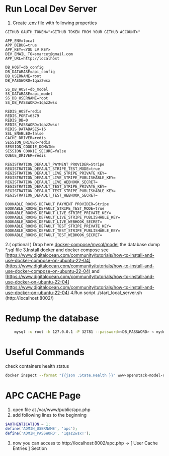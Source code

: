 Run Local Dev Server
====================

1. Create [.env](.env) file with following properties

```dotenv
GITHUB_OAUTH_TOKEN="<GITHUB TOKEN FROM YOUR GITHUB ACCOUNT>"

APP_ENV=local
APP_DEBUG=true
APP_KEY=<YOU LV KEY>
DEV_EMAIL_TO=smarcet@gmail.com
APP_URL=http://localhost

DB_HOST=db_config
DB_DATABASE=api_config
DB_USERNAME=root
DB_PASSWORD=1qaz2wsx

SS_DB_HOST=db_model
SS_DATABASE=api_model
SS_DB_USERNAME=root
SS_DB_PASSWORD=1qaz2wsx

REDIS_HOST=redis
REDIS_PORT=6379
REDIS_DB=0
REDIS_PASSWORD=1qaz2wsx!
REDIS_DATABASES=16
SSL_ENABLED=false
CACHE_DRIVER=redis
SESSION_DRIVER=redis
SESSION_COOKIE_DOMAIN=
SESSION_COOKIE_SECURE=false
QUEUE_DRIVER=redis

REGISTRATION_DEFAULT_PAYMENT_PROVIDER=Stripe
REGISTRATION_DEFAULT_STRIPE_TEST_MODE=true
REGISTRATION_DEFAULT_LIVE_STRIPE_PRIVATE_KEY=
REGISTRATION_DEFAULT_LIVE_STRIPE_PUBLISHABLE_KEY=
REGISTRATION_DEFAULT_LIVE_WEBHOOK_SECRET=
REGISTRATION_DEFAULT_TEST_STRIPE_PRIVATE_KEY=
REGISTRATION_DEFAULT_TEST_STRIPE_PUBLISHABLE_KEY=
REGISTRATION_DEFAULT_TEST_WEBHOOK_SECRET=

BOOKABLE_ROOMS_DEFAULT_PAYMENT_PROVIDER=Stripe
BOOKABLE_ROOMS_DEFAULT_STRIPE_TEST_MODE=true
BOOKABLE_ROOMS_DEFAULT_LIVE_STRIPE_PRIVATE_KEY=
BOOKABLE_ROOMS_DEFAULT_LIVE_STRIPE_PUBLISHABLE_KEY=
BOOKABLE_ROOMS_DEFAULT_LIVE_WEBHOOK_SECRET=
BOOKABLE_ROOMS_DEFAULT_TEST_STRIPE_PRIVATE_KEY=
BOOKABLE_ROOMS_DEFAULT_TEST_STRIPE_PUBLISHABLE_KEY=
BOOKABLE_ROOMS_DEFAULT_TEST_WEBHOOK_SECRET=

```
2.( optional ) Drop here  [docker-compose/mysql/model](docker-compose/mysql/model) the database dump *.sql file
3.Install docker and docker compose see
   [https://www.digitalocean.com/community/tutorials/how-to-install-and-use-docker-compose-on-ubuntu-22-04](https://www.digitalocean.com/community/tutorials/how-to-install-and-use-docker-compose-on-ubuntu-22-04) and [https://www.digitalocean.com/community/tutorials/how-to-install-and-use-docker-on-ubuntu-22-04](https://www.digitalocean.com/community/tutorials/how-to-install-and-use-docker-on-ubuntu-22-04)
4.Run script ./start_local_server.sh (http://localhost:8002/)

Redump the database
===================

````bash
    mysql -u root -h 127.0.0.1 -P 32781 --password=<DB_PASSWORD> < mydump.sql
````

Useful Commands
===============

check containers health status

````bash
docker inspect --format "{{json .State.Health }}" www-openstack-model-db-local | jq '.
````

# APC CACHE Page

1. open file at /var/www/public/apc.php
2. add following lines to the beginning 
````php
$AUTHENTICATION = 1;               
define('ADMIN_USERNAME', 'apc');   
define('ADMIN_PASSWORD', '1qaz2wsx!');
````
3. now you can access to http://localhost:8002/apc.php -> [ User Cache Entries ] Section